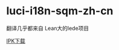 # luci-i18n-sqm-zh-cn

翻译几乎都来自 Lean大的lede项目

[IPK下载](https://github.com/kongfl888/luci-i18n-sqm-zh-cn/releases/)
